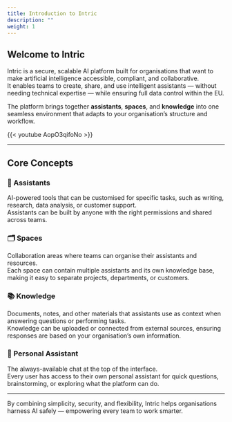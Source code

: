```yaml
---
title: Introduction to Intric
description: ""
weight: 1
---
```


## Welcome to Intric

Intric is a secure, scalable AI platform built for organisations that want to make artificial intelligence accessible, compliant, and collaborative.  
It enables teams to create, share, and use intelligent assistants — without needing technical expertise — while ensuring full data control within the EU.

The platform brings together **assistants**, **spaces**, and **knowledge** into one seamless environment that adapts to your organisation’s structure and workflow.


{{< youtube AopO3qifoNo >}}


---

## Core Concepts

### 🧠 Assistants
AI-powered tools that can be customised for specific tasks, such as writing, research, data analysis, or customer support.  
Assistants can be built by anyone with the right permissions and shared across teams.

### 🗂️ Spaces
Collaboration areas where teams can organise their assistants and resources.  
Each space can contain multiple assistants and its own knowledge base, making it easy to separate projects, departments, or customers.

### 📚 Knowledge
Documents, notes, and other materials that assistants use as context when answering questions or performing tasks.  
Knowledge can be uploaded or connected from external sources, ensuring responses are based on your organisation’s own information.

### 💬 Personal Assistant
The always-available chat at the top of the interface.  
Every user has access to their own personal assistant for quick questions, brainstorming, or exploring what the platform can do.

---

By combining simplicity, security, and flexibility, Intric helps organisations harness AI safely — empowering every team to work smarter.
